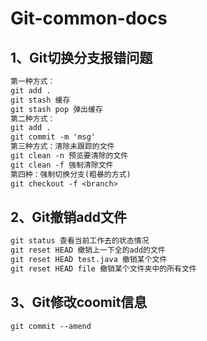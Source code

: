 # Git-common-docs
## 1、Git切换分支报错问题

```tex
第一种方式：
git add .
git stash 缓存
git stash pop 弹出缓存
第二种方式：
git add .
git commit -m 'msg'
第三种方式：清除未跟踪的文件
git clean -n 预览要清除的文件
git clean -f 强制清除文件
第四种：强制切换分支(粗暴的方式)
git checkout -f <branch>
```



## 2、Git撤销add文件

```tex
git status 查看当前工作去的状态情况
git reset HEAD 撤销上一下全的add的文件
git reset HEAD test.java 撤销某个文件
git reset HEAD file 撤销某个文件夹中的所有文件
```


## 3、Git修改coomit信息

```tex
git commit --amend
```

